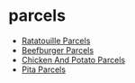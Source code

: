 # parcels

 * [Ratatouille Parcels](../../index/r/ratatouille-parcels-395591.json)
 * [Beefburger Parcels](../../index/b/beefburger-parcels.json)
 * [Chicken And Potato Parcels](../../index/c/chicken-and-potato-parcels.json)
 * [Pita Parcels](../../index/p/pita-parcels.json)
